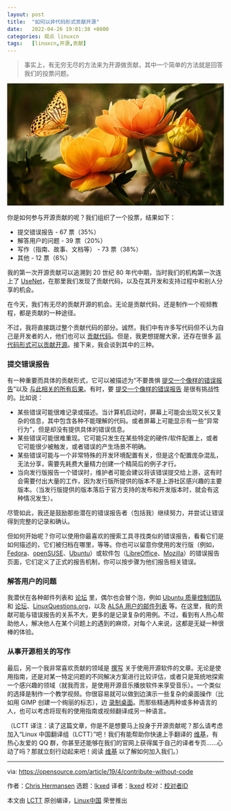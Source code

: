 ```yaml
---
layout: post
title:	"如何以非代码形式贡献开源"
date:	2022-04-26 19:01:38 +0800 
categories:	观点 linuxcn 
tags:	[linuxcn,开源,贡献]
---
```




> 
> 事实上，有无穷无尽的方法来为开源做贡献，其中一个简单的方法就是回答我们的投票问题。
> 
> 
> 


![](/Asserts/Images/album/202204/26/190136sd2nmv19m5vn905m.jpg)


你是如何参与开源贡献的呢？我们组织了一个投票，结果如下：


* 提交错误报告 - 67 票（35%）
* 解答用户的问题 - 39 票（20%）
* 写作（指南、故事、文档等） - 73 票（38%）
* 其他 - 12 票（6%）


我的第一次开源贡献可以追溯到 20 世纪 80 年代中期，当时我们的机构第一次连上了 [UseNet](https://en.wikipedia.org/wiki/Usenet)，在那里我们发现了贡献代码，以及在其开发和支持过程中和别人分享的机会。


在今天，我们有无尽的贡献开源的机会。无论是贡献代码，还是制作一个视频教程，都是贡献的一种途径。


不过，我将直接跳过整个贡献代码的部分。诚然，我们中有许多写代码但不认为自己是开发者的人，他们也可以 [贡献代码](https://opensource.com/article/19/2/open-science-git)。但是，我更想提醒大家，还存在很多 [非代码形式可以贡献开源](https://opensource.com/life/16/1/8-ways-contribute-open-source-without-writing-code)。接下来，我会谈到其中的三种。


### 提交错误报告


有一种重要而具体的贡献形式，它可以被描述为“不要畏惧 [提交一个像样的错误报告](https://opensource.com/article/19/3/bug-reporting)”以及 [与此相关的所有后果](https://producingoss.com/en/bug-tracker.html)。有时，要 [提交一个像样的错误报告](https://opensource.com/article/19/3/bug-reporting) 是很有挑战性的。比如说：


* 某些错误可能很难记录或描述。当计算机启动时，屏幕上可能会出现又长又复杂的信息，其中包含各种不能理解的代码。或者屏幕上可能显示有一些“异常行为”，但是却没有提供具体的错误信息。
* 某些错误可能很难重现。它可能只发生在某些特定的硬件/软件配置上，或者它可能很少被触发，或者错误的产生场景不明确。
* 某些错误可能与一个非常特殊的开发环境配置有关，但是这个配置庞杂混乱，无法分享，需要先耗费大量精力创建一个精简后的例子才行。
* 当向发行版报告一个错误时，维护者可能会建议将该错误提交给上游，这有时会需要付出大量的工作，因为发行版所提供的版本不是上游社区感兴趣的主要版本。（当发行版提供的版本落后于官方支持的发布和开发版本时，就会有这种情况发生）。


尽管如此，我还是鼓励那些潜在的错误报告者（包括我）继续努力，并尝试让错误得到完整的记录和确认。


但如何开始呢？你可以使用你最喜欢的搜索工具寻找类似的错误报告，看看它们是如何描述的，它们被归档在哪里，等等。你也可以留意你使用的发行版（例如，[Fedora](https://docs.fedoraproject.org/en-US/quick-docs/howto-file-a-bug/)、[openSUSE](https://en.opensuse.org/openSUSE:Submitting_bug_reports)、[Ubuntu](https://help.ubuntu.com/stable/ubuntu-help/report-ubuntu-bug.html.en)）或软件包（[LibreOffice](https://wiki.documentfoundation.org/QA/BugReport)、[Mozilla](https://developer.mozilla.org/en-US/docs/Mozilla/QA/Bug_writing_guidelines)）的错误报告页面，它们定义了正式的报告机制，你可以按步骤为他们报告相关错误。


### 解答用户的问题


我潜伏在各种邮件列表和 [论坛](https://ubuntuforums.org/) 里，偶尔也会冒个泡，例如 [Ubuntu 质量控制团队](https://wiki.ubuntu.com/QATeam) 和 [论坛](https://ubuntuforums.org/)、[LinuxQuestions.org](https://www.linuxquestions.org/)，以及 [ALSA 用户的邮件列表](https://www.alsa-project.org/wiki/Mailing-lists) 等。在这里，我的贡献可能与错误报告的关系不大，更多的是记录复杂的用例。不过，看到有人热心帮助他人，解决他人在某个问题上的遇到的麻烦，对每个人来说，这都是无疑一种很棒的体验。


### 从事开源相关的写作


最后，另一个我非常喜欢贡献的领域是 [撰写](https://opensource.com/users/clhermansen) 关于使用开源软件的文章。无论是使用指南，还是对某一特定问题的不同解决方案进行比较评估，或者只是笼统地探索一个感兴趣的领域（就我而言，是使用开源音乐播放软件来享受音乐）。一个类似的选择是制作一个教学视频。你很容易就可以做到边演示一些复杂的桌面操作（比如用 GIMP 创建一个绚丽的标志），边 [录制桌面](https://opensource.com/education/16/10/simplescreenrecorder-and-kazam)。而那些精通两种或多种语言的人，也可以考虑将现有的使用指南或视频翻译成另一种语言。


（LCTT 译注：读了这篇文章，你是不是想要马上投身于开源贡献呢？那么请考虑加入“Linux 中国翻译组（LCTT）”吧！我们有能帮助你快速上手翻译的 [维基](https://lctt.github.io/wiki/intro/lctt.html)，有热心友爱的 QQ 群，你甚至还能够在我们的官网上获得属于自己的译者专页……心动了吗？那就立刻行动起来吧！阅读 [维基](https://lctt.github.io/wiki/intro/lctt.html) 以了解如何加入我们。）




---


via: <https://opensource.com/article/19/4/contribute-without-code>


作者：[Chris Hermansen](https://opensource.com/users/clhermansen) 选题：[lkxed](https://github.com/lkxed) 译者：[lkxed](https://github.com/lkxed) 校对：[校对者ID](https://github.com/%E6%A0%A1%E5%AF%B9%E8%80%85ID)


本文由 [LCTT](https://github.com/LCTT/TranslateProject) 原创编译，[Linux中国](https://linux.cn/) 荣誉推出
